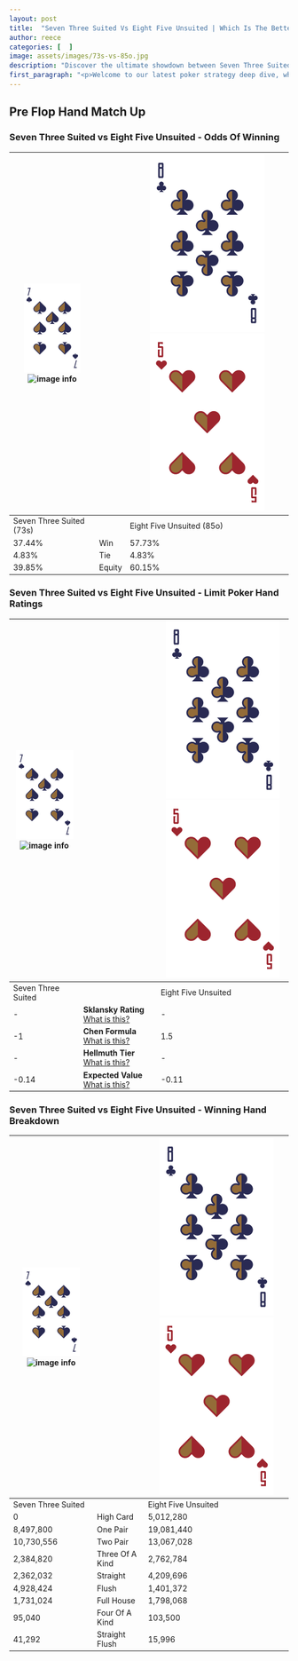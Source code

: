 ```yaml
---
layout: post
title:  "Seven Three Suited Vs Eight Five Unsuited | Which Is The Better Hand In Poker? A Complete Guide"
author: reece
categories: [  ]
image: assets/images/73s-vs-85o.jpg
description: "Discover the ultimate showdown between Seven Three Suited and Eight Five Unsuited in poker! Uncover the odds, strategies, and scenarios where one hand triumphs over the other. Get ready to up your poker game with this thrilling analysis."
first_paragraph: "<p>Welcome to our latest poker strategy deep dive, where we're pitting two distinct hands against each other in a high-stakes showdown: Seven Three Suited vs Eight Five Unsuited.</p><p>In the dynamic world of poker, every decision counts, and knowing which hand holds the upper hand is key to your success at the table.</p><p>In this article, we'll dissect these two hands, explore the scenarios where one dominates the other, and equip you with the knowledge to make strategic choices that can tip the odds in your favor.</p><p>Get ready to unravel the intriguing dynamics of these poker hands and elevate your game to new heights.</p>"
---
```




[comment]: # (sp0)

## Pre Flop Hand Match Up

<div class="table hand-ratings" markdown="1"> 



### Seven Three Suited vs Eight Five Unsuited - Odds Of Winning


    
| ![image info](assets/images/hand1/7.png) ![image info](assets/images/hand1/3s.png) |  | ![image info](assets/images/hand2/8.png) ![image info](assets/images/hand2/5o.png) |
| -------- | -------- | -------- |
| Seven Three Suited (73s) |  | Eight Five Unsuited (85o) |
| 37.44% | Win | 57.73% |
| 4.83% | Tie | 4.83% |
| 39.85% | Equity | 60.15% |




[comment]: # (sp1)



### Seven Three Suited vs Eight Five Unsuited - Limit Poker Hand Ratings


    
| ![image info](assets/images/hand1/7.png) ![image info](assets/images/hand1/3s.png) |  | ![image info](assets/images/hand2/8.png) ![image info](assets/images/hand2/5o.png) |
| -------- | -------- | -------- |
| Seven Three Suited |  | Eight Five Unsuited |
| - | **Sklansky Rating** [What is this?](/sklansky-rating-explained) | - |
| -1 | **Chen Formula** [What is this?](/chen-formula-explained) | 1.5 |
| - | **Hellmuth Tier** [What is this?](/Hellmuth-tier-explained) | - |
| -0.14 | **Expected Value** [What is this?](/expected-value-explained) | -0.11 |




[comment]: # (sp2)



### Seven Three Suited vs Eight Five Unsuited - Winning Hand Breakdown


    
| ![image info](assets/images/hand1/7.png) ![image info](assets/images/hand1/3s.png) |  | ![image info](assets/images/hand2/8.png) ![image info](assets/images/hand2/5o.png) |
| -------- | -------- | -------- |
| Seven Three Suited |  | Eight Five Unsuited |
| 0 | High Card | 5,012,280 |
| 8,497,800 | One Pair | 19,081,440 |
| 10,730,556 | Two Pair | 13,067,028 |
| 2,384,820 | Three Of A Kind | 2,762,784 |
| 2,362,032 | Straight | 4,209,696 |
| 4,928,424 | Flush | 1,401,372 |
| 1,731,024 | Full House | 1,798,068 |
| 95,040 | Four Of A Kind | 103,500 |
| 41,292 | Straight Flush | 15,996 |




[comment]: # (sp3)



</div>

[comment]: # (sp4)



[comment]: # (sp5)

